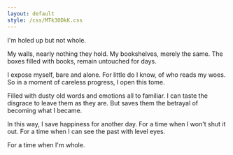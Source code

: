 ```yaml
---
layout: default
style: /css/MTk3ODkK.css
---
```


I'm holed up but not whole.

My walls, nearly nothing they hold.
My bookshelves, merely the same.
The boxes filled with books,
remain untouched for days.

I expose myself, bare and alone.
For little do I know, of who reads my woes.
So in a moment of careless progress,
I open this tome.


Filled with dusty old words and emotions all to familiar. I can taste the disgrace to leave them as they are. But saves them the betrayal of becoming what I became.


In this way, I save happiness for another day. For a time when I won't shut it out. For a time when I can see the past with level eyes.

For a time when I'm whole.
